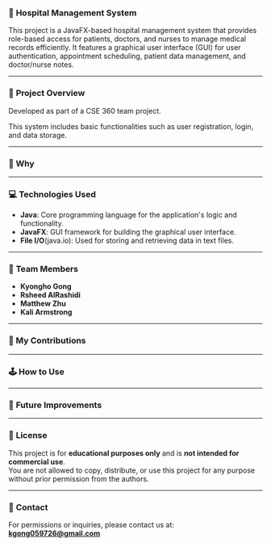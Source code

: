 ### 📑 **Hospital Management System**
This project is a JavaFX-based hospital management system that provides role-based access for patients, doctors, and nurses to manage medical records efficiently. It features a graphical user interface (GUI) for user authentication, appointment scheduling, patient data management, and doctor/nurse notes.

---

### 📝 **Project Overview**
Developed as part of a CSE 360 team project.

This system includes basic functionalities such as user registration, login, and data storage.

---


### 🧠 Why 
---


### 💻 Technologies Used
- **Java**: Core programming language for the application's logic and functionality.
- **JavaFX**: GUI framework for building the graphical user interface.
- **File I/O**(java.io): Used for storing and retrieving data in text files.

---


### 👥 **Team Members**
- **Kyongho Gong**
- **Rsheed AlRashidi**
- **Matthew Zhu**
- **Kali Armstrong**

---

### 👤 My Contributions


---


### 🕹️ **How to Use**


---


### 🚀 **Future Improvements**


---


### 📜 **License**
This project is for **educational purposes only** and is **not intended for commercial use**.  
You are not allowed to copy, distribute, or use this project for any purpose without prior permission from the authors.  

---


### 📧 **Contact**
For permissions or inquiries, please contact us at:   **kgong059726@gmail.com**

